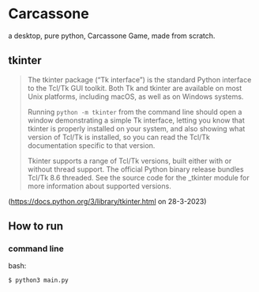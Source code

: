 # Carcassone
a desktop, pure python, Carcassone Game, made from scratch.

## tkinter
>The tkinter package (“Tk interface”) is the standard Python interface to the Tcl/Tk GUI toolkit. Both Tk and tkinter are available on most Unix platforms, including macOS, as well as on Windows systems.
>
>Running `python -m tkinter` from the command line should open a window demonstrating a simple Tk interface, letting you know that tkinter is properly installed on your system, and also showing what version of Tcl/Tk is installed, so you can read the Tcl/Tk documentation specific to that version.
>
>Tkinter supports a range of Tcl/Tk versions, built either with or without thread support. The official Python binary release bundles Tcl/Tk 8.6 threaded. See the source code for the _tkinter module for more information about supported versions.

(https://docs.python.org/3/library/tkinter.html on 28-3-2023)

## How to run

### command line
bash:
```cmd
$ python3 main.py
```